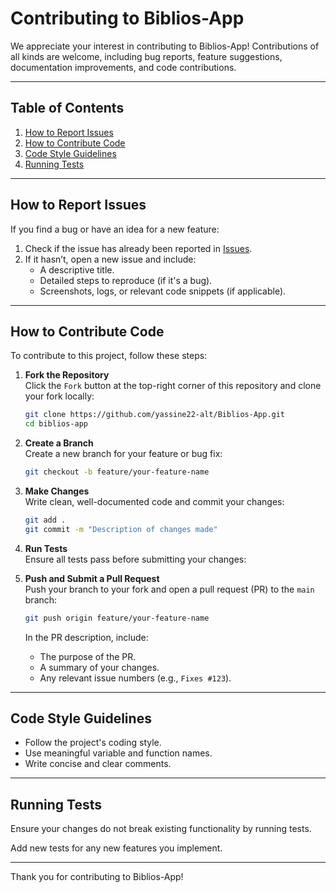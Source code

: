 # Contributing to Biblios-App

We appreciate your interest in contributing to Biblios-App! Contributions of all kinds are welcome, including bug reports, feature suggestions, documentation improvements, and code contributions.

---

## Table of Contents
1. [How to Report Issues](#how-to-report-issues)
2. [How to Contribute Code](#how-to-contribute-code)
3. [Code Style Guidelines](#code-style-guidelines)
4. [Running Tests](#running-tests)

---

## How to Report Issues

If you find a bug or have an idea for a new feature:
1. Check if the issue has already been reported in [Issues](./issues).
2. If it hasn’t, open a new issue and include:
   - A descriptive title.
   - Detailed steps to reproduce (if it's a bug).
   - Screenshots, logs, or relevant code snippets (if applicable).

---

## How to Contribute Code

To contribute to this project, follow these steps:

1. **Fork the Repository**  
   Click the `Fork` button at the top-right corner of this repository and clone your fork locally:
   ```bash
   git clone https://github.com/yassine22-alt/Biblios-App.git
   cd biblios-app
   ```

2. **Create a Branch**  
   Create a new branch for your feature or bug fix:
   ```bash
   git checkout -b feature/your-feature-name
   ```

3. **Make Changes**  
   Write clean, well-documented code and commit your changes:
   ```bash
   git add .
   git commit -m "Description of changes made"
   ```

4. **Run Tests**  
   Ensure all tests pass before submitting your changes:
   

6. **Push and Submit a Pull Request**  
   Push your branch to your fork and open a pull request (PR) to the `main` branch:
   ```bash
   git push origin feature/your-feature-name
   ```

   In the PR description, include:
   - The purpose of the PR.
   - A summary of your changes.
   - Any relevant issue numbers (e.g., `Fixes #123`).

---

## Code Style Guidelines

- Follow the project's coding style.
- Use meaningful variable and function names.
- Write concise and clear comments.

---

## Running Tests

Ensure your changes do not break existing functionality by running tests.

Add new tests for any new features you implement.

---

Thank you for contributing to Biblios-App!
